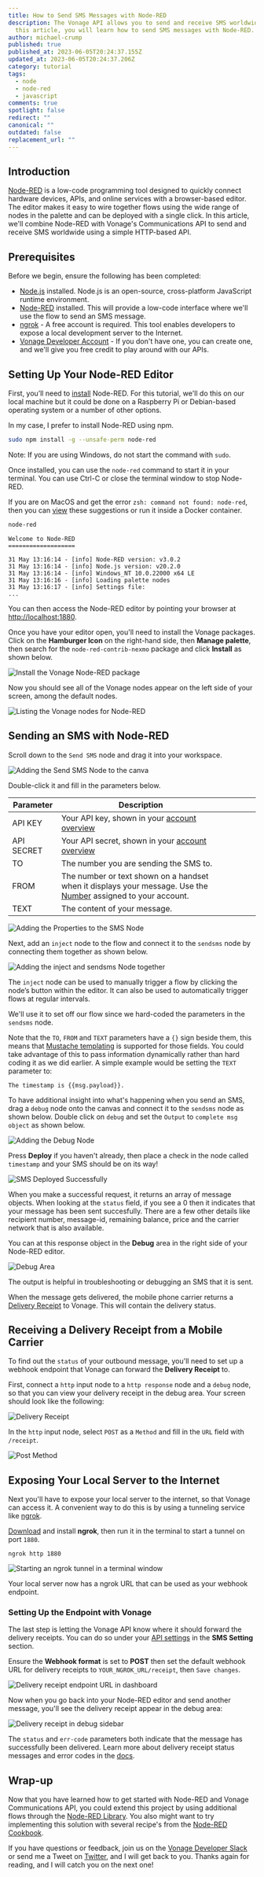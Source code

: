 ```yaml
---
title: How to Send SMS Messages with Node-RED
description: The Vonage API allows you to send and receive SMS worldwide. In
  this article, you will learn how to send SMS messages with Node-RED.
author: michael-crump
published: true
published_at: 2023-06-05T20:24:37.155Z
updated_at: 2023-06-05T20:24:37.206Z
category: tutorial
tags:
  - node
  - node-red
  - javascript
comments: true
spotlight: false
redirect: ""
canonical: ""
outdated: false
replacement_url: ""
---
```

## Introduction

[Node-RED](https://nodered.org/) is a low-code programming tool designed to quickly connect hardware devices, APIs, and online services with a browser-based editor. The editor makes it easy to wire together flows using the wide range of nodes in the palette and can be deployed with a single click. In this article, we'll combine Node-RED with Vonage's Communications API to send and receive SMS worldwide using a simple HTTP-based API. 

## Prerequisites

Before we begin, ensure the following has been completed:

* [Node.js](https://nodejs.org/en/download/) installed. Node.js is an open-source, cross-platform JavaScript runtime environment. 
* [Node-RED](https://nodered.org/docs/getting-started/installation) installed. This will provide a low-code interface where we'll use the flow to send an SMS message.
* [ngrok](https://ngrok.com/) - A free account is required. This tool enables developers to expose a local development server to the Internet. 
* [Vonage Developer Account](https://developer.vonage.com/en/) - If you don't have one, you can create one, and we'll give you free credit to play around with our APIs.

## Setting Up Your Node-RED Editor

First, you’ll need to [install](https://nodered.org/docs/getting-started/local) Node-RED. For this tutorial, we'll do this on our local machine but it could be done on a Raspberry Pi or Debian-based operating system or a number of other options. 

In my case, I prefer to install Node-RED using npm. 

```bash
sudo npm install -g --unsafe-perm node-red
```

Note: If you are using Windows, do not start the command with `sudo`.

Once installed, you can use the `node-red` command to start it in your terminal. You can use Ctrl-C or close the terminal window to stop Node-RED.

If you are on MacOS and get the error `zsh: command not found: node-red`, then you can [view](https://stackoverflow.com/questions/12743928/command-not-found-after-npm-install-in-zsh) these suggestions or run it inside a Docker container. 

```bash
node-red
```

```text
Welcome to Node-RED
===================

31 May 13:16:14 - [info] Node-RED version: v3.0.2
31 May 13:16:14 - [info] Node.js version: v20.2.0
31 May 13:16:14 - [info] Windows_NT 10.0.22000 x64 LE
31 May 13:16:16 - [info] Loading palette nodes
31 May 13:16:17 - [info] Settings file: 
...
```

You can then access the Node-RED editor by pointing your browser at <http://localhost:1880>.

Once you have your editor open, you'll need to install the Vonage packages. Click on the **Hamburger Icon** on the right-hand side, then **Manage palette**, then search for the `node-red-contrib-nexmo` package and click **Install** as shown below. 

![Install the Vonage Node-RED package](/content/blog/how-to-send-sms-messages-with-node-red/installnode.png "Install the Vonage Node-RED package")

Now you should see all of the Vonage nodes appear on the left side of your screen, among the default nodes.

![Listing the Vonage nodes for Node-RED](/content/blog/how-to-send-sms-messages-with-node-red/listnodes.gif "Listing the Vonage nodes for Node-RED")

## Sending an SMS with Node-RED

Scroll down to the `Send SMS` node and drag it into your workspace. 

![Adding the Send SMS Node to the canva](/content/blog/how-to-send-sms-messages-with-node-red/sendsmsnode.png "Adding the Send SMS Node to the canva")

Double-click it and fill in the parameters below. 

| Parameter  | Description                                                                                                                                               |     |     |     |     |
| ---------- | --------------------------------------------------------------------------------------------------------------------------------------------------------- | --- | --- | --- | --- |
| API KEY    | Your API key, shown in your [account overview](https://dashboard.nexmo.com/)                                                                              |     |     |     |     |
| API SECRET | Your API secret, shown in your [account overview](https://dashboard.nexmo.com/)                                                                           |     |     |     |     |
| TO         | The number you are sending the SMS to.                                                                                                                    |     |     |     |     |
| FROM       | The number or text shown on a handset when it displays your message. Use the [Number](https://dashboard.nexmo.com/your-numbers) assigned to your account. |     |     |     |     |
| TEXT       | The content of your message.                                                                                                                              |     |     |     |     |

![Adding the Properties to the SMS Node](/content/blog/how-to-send-sms-messages-with-node-red/propertiesofnode.png "Adding the Properties to the SMS Node")

Next, add an `inject` node to the flow and connect it to the `sendsms` node by connecting them together as shown below. 

![Adding the inject and sendsms Node together](/content/blog/how-to-send-sms-messages-with-node-red/injectnode.png "Adding the inject and sendsms Node together")

The `inject` node can be used to manually trigger a flow by clicking the node’s button within the editor. It can also be used to automatically trigger flows at regular intervals. 

We'll use it to set off our flow since we hard-coded the parameters in the `sendsms` node.

Note that the `TO`, `FROM`  and `TEXT` parameters have a `{}` sign beside them, this means that [Mustache templating](https://mustache.github.io/) is supported for those fields. You could take advantage of this to pass information dynamically rather than hard coding it as we did earlier. A simple example would be setting the `TEXT` parameter to: 

```
The timestamp is {{msg.payload}}.
```

To have additional insight into what's happening when you send an SMS, drag a `debug` node onto the canvas and connect it to the `sendsms` node as shown below. 
Double click on `debug` and set the `Output` to `complete msg object` as shown below.

![Adding the Debug Node](/content/blog/how-to-send-sms-messages-with-node-red/debugnode.png "Adding the Debug Node")

Press **Deploy** if you haven't already, then place a check in the node called `timestamp` and your SMS should be on its way!

![SMS Deployed Successfully](/content/blog/how-to-send-sms-messages-with-node-red/deploynode.gif "SMS Deployed Successfully")

When you make a successful request, it returns an array of message objects. When looking at the `status` field, if you see a 0 then it indicates that your message has been sent succesfully. There are a few other details like recipient number, message-id, remaining balance, price and the carrier network that is also available. 

You can at this response object in the **Debug** area in the right side of your Node-RED editor.

![Debug Area](/content/blog/how-to-send-sms-messages-with-node-red/debug.png "Debug Area")

The output is helpful in troubleshooting or debugging an SMS that it is sent. 

When the message gets delivered, the mobile phone carrier returns a [Delivery Receipt](https://developer.vonage.com/en/messaging/sms/guides/delivery-receipts) to Vonage. This will contain the delivery status.

## Receiving a Delivery Receipt from a Mobile Carrier

To find out the `status` of your outbound message, you'll need to set up a webhook endpoint that Vonage can forward the **Delivery Receipt** to.

First, connect a `http` input node to a `http response` node and a `debug` node, so that you can view your delivery receipt in the debug area. Your screen should look like the following: 

![Delivery Receipt](/content/blog/how-to-send-sms-messages-with-node-red/deliveryr.png "Delivery Receipt")

In the `http` input node, select `POST` as a `Method` and fill in the `URL` field with `/receipt`.

![Post Method](/content/blog/how-to-send-sms-messages-with-node-red/nodepostmethod.png "Post Method")

## Exposing Your Local Server to the Internet

Next you'll have to expose your local server to the internet, so that Vonage can access it. A convenient way to do this is by using a tunneling service like [ngrok](https://ngrok.com).

[Download](https://ngrok.com/download) and install **ngrok**, then run it in the terminal to start a tunnel on port `1880`.

```shell
ngrok http 1880
```

![Starting an ngrok tunnel in a terminal window](/content/blog/how-to-send-sms-messages-with-node-red/ngrok.png "Starting an ngrok tunnel in a terminal window")

Your local server now has a ngrok URL that can be used as your webhook endpoint.

### Setting Up the Endpoint with Vonage

The last step is letting the Vonage API know where it should forward the delivery receipts. You can do so under your [API settings](https://dashboard.nexmo.com/settings) in the **SMS Setting** section.

Ensure the **Webhook format** is set to **POST** then  set the default webhook URL for delivery receipts to `YOUR_NGROK_URL/receipt`, then `Save changes`.

![Delivery receipt endpoint URL in dashboard](/content/blog/how-to-send-sms-messages-with-node-red/smssettings.png "Delivery receipt endpoint URL in dashboard")

Now when you go back into your Node-RED editor and send another message, you'll see the delivery receipt appear in the debug area:

![Delivery receipt in debug sidebar](/content/blog/how-to-send-sms-messages-with-node-red/delivery-receipt-in-debug.png "Delivery receipt in debug sidebar")

The `status` and `err-code` parameters both indicate that the message has successfully been delivered. Learn more about delivery receipt status messages and error codes in the [docs](https://developer.nexmo.com/messaging/sms/guides/delivery-receipts).

## Wrap-up

Now that you have learned how to get started with Node-RED and Vonage Communications API, you could extend this project by using additional flows through the [Node-RED Library](https://flows.nodered.org/). You also might want to try implementing this solution with several recipe's from the [Node-RED Cookbook](https://cookbook.nodered.org/). 

If you have questions or feedback, join us on the [Vonage Developer Slack](https://developer.vonage.com/community/slack) or send me a Tweet on [Twitter](https://twitter.com/mbcrump), and I will get back to you. Thanks again for reading, and I will catch you on the next one!
